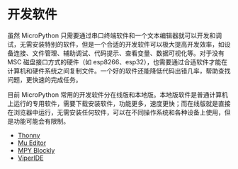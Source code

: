 # 开发软件

虽然 MicroPython 只需要通过串口终端软件和一个文本编辑器就可以开发和调试，无需安装特别的软件，但是一个合适的开发软件可以极大提高开发效率，如设备连接、文件管理、辅助调试、代码提示、查看变量、数据可视化等。对于没有 MSC 磁盘接口方式的硬件（如 esp8266、esp32），也需要通过合适软件才能在计算机和硬件系统之间复制文件。一个好的软件还能降低代码出错几率，帮助查找问题，更快速的完成任务。

目前 MicroPython 常用的开发软件分在线版和本地版。本地版软件是普通计算机上运行的专用软件，需要下载安装软件，功能更多，速度更快；而在线版就是直接在浏览器中运行，无需安装任何软件，可以在不同操作系统和各种设备上使用，但是功能可能会有限制。

- [Thonny](thonny/readme.md)
- [Mu Editor](mu/readme.md)
- [MPY Blockly](mpyblockly/readme.md)
- [ViperIDE](viperide/readme.md)